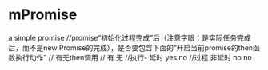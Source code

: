 # mPromise
a simple promise 
//promise“初始化过程完成”后（注意字眼：是实际任务完成后，而不是new Promise的完成），是否要包含下面的“开启当前promise的then函数执行动作”
            //                     有无then调用
            //                    有        无
            //执行-        延时   yes       no
            //过程         非延时 no        no
